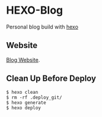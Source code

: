 # HEXO-Blog

Personal blog build with [hexo](https://hexo.io/)

## Website

[Blog Website](https://braveforest.github.io/).

## Clean Up Before Deploy

```
$ hexo clean
$ rm -rf .deploy_git/
$ hexo generate
$ hexo deploy
```
